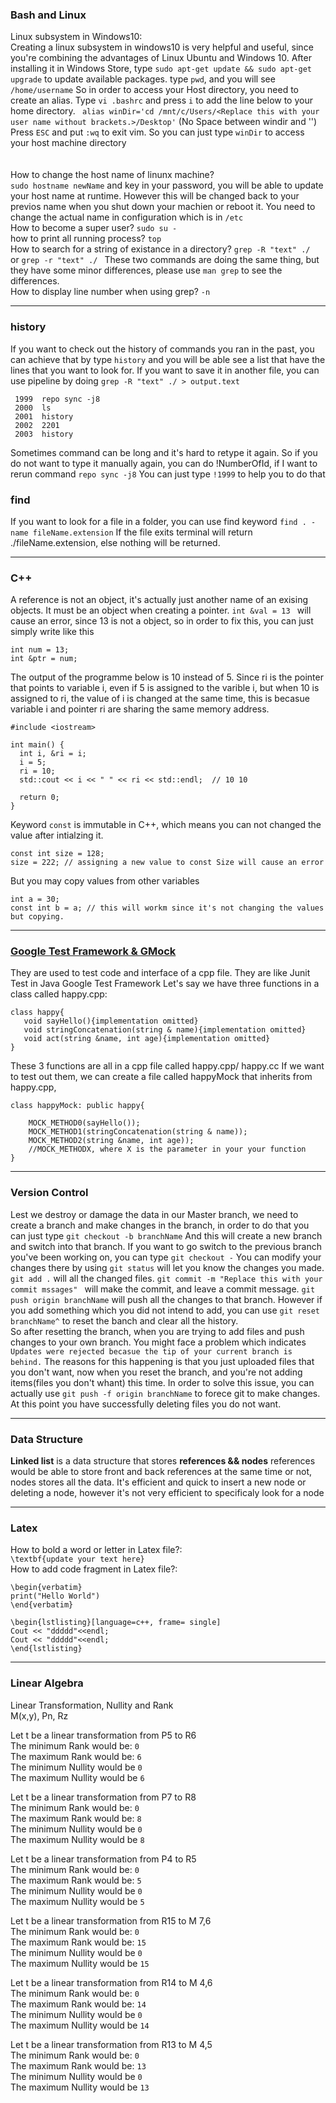 ### Bash and Linux
Linux subsystem in Windows10:<br/>
Creating a linux subsystem in windows10 is very helpful and useful, since you're combining the advantages of Linux Ubuntu and Windows 10.
After installing it in Windows Store, type ```sudo apt-get update && sudo apt-get upgrade``` to update available packages.
type ```pwd```, and you will see ```/home/username```
So in order to access your Host directory, you need to create an alias.
Type ```vi .bashrc``` and press ``` i ``` to add the line below to your home directory.
``` alias winDir='cd /mnt/c/Users/<Replace this with your user name without brackets.>/Desktop'```
(No Space between windir and '')
Press ```ESC``` and put ```:wq``` to exit vim.
So you can just type ```winDir``` to access your host machine directory
<br/>
<br/>
<br/>
How to change the host name of linunx machine?<br/>
```sudo hostname newName``` and key in your password, you will be able to update your host name at runtime. However this will be changed back to your previos name when you shut down your machien or reboot it. You need to change the actual name in configuration which is in ```/etc``` <br />
How to become a super user? ```sudo su -``` <br />
how to print all running process? ```top``` <br/>
How to search for a string of existance in a directory? ```grep -R "text" ./ ``` or ```grep -r "text" ./ ``` These two commands are doing the same thing, but they have some minor differences, please use ```man grep``` to see the differences.<br/>
How to display line number when using grep? ```-n``` <br/>

---
### history 
If you want to check out the history of commands you ran in the past, you can achieve that by type ```history``` and you will be able see a list that have the lines that you want to look for. If you want to save it in another file, you can use pipeline by doing ```grep -R "text" ./ > output.text```<br/>

```
 1999  repo sync -j8
 2000  ls
 2001  history 
 2002  2201
 2003  history 
``` 
Sometimes command can be long and it's hard to retype it again. So if you do not want to type it manually again, you can do !NumberOfId, if I want to rerun command ```repo sync -j8``` You can just type ```!1999``` to help you to do that


### find
If you want to look for a file in a folder, you can use find keyword
```find . -name fileName.extension```
If the file exits terminal will return ./fileName.extension, else nothing will be returned.



---

### C++
A reference is not an object, it's actually just another name of an exising objects.
It must be an object when creating a pointer.
```int &val = 13 ``` 
will cause an error, since 13 is not a object, so in order to fix this, you can just simply write like this
```
int num = 13;
int &ptr = num;
 ```
The output of the programme below is 10 instead of 5. Since ri is the pointer that points to variable i, even if 5 is assigned to the varible i, but when 10 is assigned to ri, the value of i is changed at the same time, this is becasue variable i and pointer ri are sharing the same memory address.
```
#include <iostream>

int main() {
  int i, &ri = i;
  i = 5;
  ri = 10;
  std::cout << i << " " << ri << std::endl;  // 10 10

  return 0;
}
```
Keyword ```const``` is immutable in C++, which means you can not changed the value after intialzing it.
```
const int size = 128;
size = 222; // assigning a new value to const Size will cause an error
```
But you may copy values from other variables 
```
int a = 30;
const int b = a; // this will workm since it's not changing the values but copying.
```
---
### [Google Test Framework & GMock](https://github.com/google/googletest)

They are used to test code and interface of a cpp file. They are like Junit Test in Java
Google Test Framework 
Let's say we have three functions in a class called happy.cpp: <br />
```
class happy{
   void sayHello(){implementation omitted}
   void stringConcatenation(string & name){implementation omitted}
   void act(string &name, int age){implementation omitted}
}
```
These 3 functions are all in a cpp file called happy.cpp/ happy.cc
If we want to test out them, we can create a file called happyMock that inherits from happy.cpp,
```
class happyMock: public happy{
 
    MOCK_METHOD0(sayHello());
    MOCK_METHOD1(stringConcatenation(string & name));
    MOCK_METHOD2(string &name, int age));
    //MOCK_METHODX, where X is the parameter in your your function
}
```

---

### Version Control
Lest we destroy or damage the data in our Master branch, we need to create a branch and make changes in the branch, in order to do that you can just type ```git checkout -b branchName``` And this will create a new branch and switch into that branch. If you want to go switch to the previous branch you've been working on, you can type ```git checkout -``` You can modify your changes there by using ```git status``` will let you know the changes you made.  ```git add .``` will all the changed files. ```git commit -m "Replace this with your commit mssages" ``` will make the commit, and leave a commit message. ```git push origin branchName``` will push all the changes to that branch. However if you add something which you did not intend to add, you can use ```git reset branchName^``` to reset the banch and clear all the history. 
<br />
So after resetting the branch, when you are trying to add files and push changes to your own branch. You might face a problem which indicates ```Updates were rejected becasue the tip of your current branch is behind.``` The reasons for this happening is that you just uploaded files that you don't want, now when you reset the branch, and you're not adding items(files you don't whant) this time. In order to solve this issue, you can actually use ```git push -f origin branchName``` to forece git to make changes. At this point you have successfully deleting files you do not want.


---


### Data Structure
**Linked list** is a data structure that stores **references && nodes**
references would be able to store front and back references at the same time or not, nodes stores all the data.
It's efficient and quick to insert a new node or deleting a node, however it's not very efficient to specificaly look for a node

---

### Latex
How to bold a word or letter in Latex file?:<br />```\textbf{update your text here}```
<br />
How to add code fragment in Latex file?:
```
\begin{verbatim}
print("Hello World")
\end{verbatim}

\begin{lstlisting}[language=c++, frame= single]
Cout << "ddddd"<<endl;
Cout << "ddddd"<<endl;
\end{lstlisting}
```
---

### Linear Algebra
Linear Transformation, Nullity and Rank<br/>
M(x,y), Pn, Rz

Let t be a linear transformation from P5 to R6<br/>
The minimum Rank would be: ```0```<br/>
The maximum Rank would be: ```6```<br/>
The minimum Nullity would be ```0```<br/>
The maximum Nullity would be ```6```<br/>

Let t be a linear transformation from P7 to R8<br/>
The minimum Rank would be: ```0```<br/>
The maximum Rank would be: ```8```<br/>
The minimum Nullity would be ```0```<br/>
The maximum Nullity would be ```8```<br/>

Let t be a linear transformation from P4 to R5<br/>
The minimum Rank would be: ```0```<br/>
The maximum Rank would be: ```5```<br/>
The minimum Nullity would be ```0```<br/>
The maximum Nullity would be ```5```<br/>

Let t be a linear transformation from R15 to M 7,6<br/>
The minimum Rank would be: ```0```<br/>
The maximum Rank would be: ```15```<br/>
The minimum Nullity would be ```0```<br/>
The maximum Nullity would be ```15```<br/>

Let t be a linear transformation from R14 to M 4,6<br/>
The minimum Rank would be: ```0```<br/>
The maximum Rank would be: ```14```<br/>
The minimum Nullity would be ```0```<br/>
The maximum Nullity would be ```14```<br/>

Let t be a linear transformation from R13 to M 4,5<br/>
The minimum Rank would be: ```0```<br/>
The maximum Rank would be: ```13```<br/>
The minimum Nullity would be ```0```<br/>
The maximum Nullity would be ```13```<br/>
